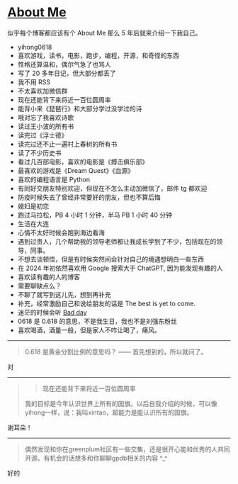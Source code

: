 # [About Me](https://github.com/yihong0618/gitblog/issues/282)

似乎每个博客都应该有个 About Me 那么 5 年后就来介绍一下我自己。

- yihong0618
- 喜欢游戏，读书，电影，跑步，编程，开源，和奇怪的东西
- 性格还算温和，偶尔气急了也骂人
- 写了 20 多年日记，但大部分都丢了
- 我不用 RSS
- 不太喜欢加微信群
- 现在还能背下来将近一百位圆周率
- 能背小来《琵琶行》和大部分学过没学过的诗
- 哦对忘了我喜欢诗歌
- 读过王小波的所有书
- 读完过《浮士德》
- 读完过还不止一遍村上春树的所有书
- 读了不少历史书
- 看过几百部电影，喜欢的电影是《搏击俱乐部》
- 最喜欢的游戏是《Dream Quest》《血源》
- 喜欢的编程语言是 Python
- 有同好交朋友特别欢迎，但现在不怎么主动加微信了，邮件 tg 都欢迎
- 防疫时候失去了曾经非常要好的朋友，但也不算后悔
- 媳妇是初恋
- 跑过马拉松，PB 4 小时 1 分钟，半马 PB 1 小时 40 分钟
- 生活在大连
- 心情不太好时候会跑到海边看海
- 遇到过贵人，几个帮助我的领导老师都让我成长学到了不少，包括现在的领导，同事。
- 不想去谈顿悟，但是有时候突然间会针对自己的境遇想明白一些东西
- 在 2024 年初依然喜欢用 Google 搜索大于 ChatGPT, 因为能发现有趣的人
- 喜欢读有趣的人的博客
- 需要聊缺点么？
- 不聊了就写到这儿先，想到再补充
- 补充，经常激励自己和说给朋友的话是 The best is yet to come.
- 迷茫的时候会听 [Bad day](https://www.youtube.com/watch?v=gH476CxJxfg)
- 0618 是 0.618 的意思，不是我生日，我也不是刘强东粉丝
- 喜欢喝酒，酒量一般，但是家人不咋让喝了，痛风。


---

> 0.618 是黄金分割比例的意思吗？ —— 首先想到的，所以就问了。

对

---

> > 现在还能背下来将近一百位圆周率
> 
> 我的目标是今年认识世界上所有的国旗。以后自我介绍的时候，可以像yihong一样，说：我叫xintao，超能力是能认识所有的国旗。

谢耳朵！

---

> 偶然发现和你在greenplum社区有一些交集，还是很开心能和优秀的人共同开源。有机会的话想多和你聊聊gpdb相关的内容 ^_^

好的